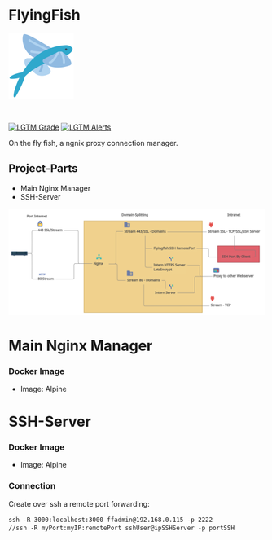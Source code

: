 # FlyingFish

<img src="doc/logo.png" alt="Logo" height="128px" width="128px">
</p><br>

[![LGTM Grade](https://img.shields.io/lgtm/grade/javascript/github/stefanwerfling/flyingfish?style=for-the-badge)](https://lgtm.com/projects/g/stefanwerfling/flyingfish/)
[![LGTM Alerts](https://img.shields.io/lgtm/alerts/github/stefanwerfling/flyingfish?style=for-the-badge)](https://lgtm.com/projects/g/stefanwerfling/flyingfish/)

On the fly fish, a ngnix proxy connection manager.


## Project-Parts
* Main Nginx Manager
* SSH-Server

<img src="doc/flow.png" alt="Flow">

# Main Nginx Manager
### Docker Image
* Image: Alpine

# SSH-Server
### Docker Image
* Image: Alpine

### Connection
Create over ssh a remote port forwarding:
```shell
ssh -R 3000:localhost:3000 ffadmin@192.168.0.115 -p 2222
//ssh -R myPort:myIP:remotePort sshUser@ipSSHServer -p portSSH
```


